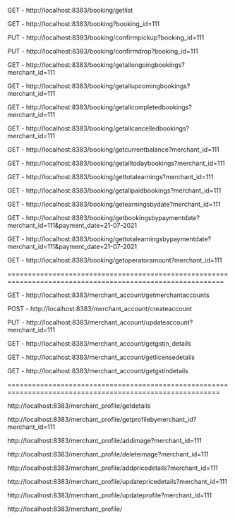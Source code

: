 
GET - http://localhost:8383/booking/getlist

GET - http://localhost:8383/booking?booking_id=111

PUT - http://localhost:8383/booking/confirmpickup?booking_id=111

PUT - http://localhost:8383/booking/confirmdrop?booking_id=111

GET - http://localhost:8383/booking/getallongoingbookings?merchant_id=111

GET - http://localhost:8383/booking/getallupcomingbookings?merchant_id=111

GET - http://localhost:8383/booking/getallcompletedbookings?merchant_id=111

GET - http://localhost:8383/booking/getallcancelledbookings?merchant_id=111

GET - http://localhost:8383/booking/getcurrentbalance?merchant_id=111

GET - http://localhost:8383/booking/getalltodaybookings?merchant_id=111

GET - http://localhost:8383/booking/gettotalearnings?merchant_id=111

GET - http://localhost:8383/booking/getallpaidbookings?merchant_id=111

GET - http://localhost:8383/booking/getearningsbydate?merchant_id=111

GET - http://localhost:8383/booking/getbookingsbypaymentdate?merchant_id=111&payment_date=21-07-2021

GET - http://localhost:8383/booking/gettotalearningsbypaymentdate?merchant_id=111&payment_date=21-07-2021

GET - http://localhost:8383/booking/getoperatoramount?merchant_id=111

===========================================================================================================

GET - http://localhost:8383/merchant_account/getmerchantaccounts

POST - http://localhost:8383/merchant_account/createaccount

PUT - http://localhost:8383/merchant_account/updateaccount?merchant_id=111

GET - http://localhost:8383/merchant_account/getgstin_details

GET - http://localhost:8383/merchant_account/getlicensedetails

GET - http://localhost:8383/merchant_account/getgstindetails

==========================================================================================================

http://localhost:8383/merchant_profile/getdetails

http://localhost:8383/merchant_profile/getprofilebymerchant_id?merchant_id=111

http://localhost:8383/merchant_profile/addimage?merchant_id=111

http://localhost:8383/merchant_profile/deleteimage?merchant_id=111

http://localhost:8383/merchant_profile/addpricedetails?merchant_id=111

http://localhost:8383/merchant_profile/updatepricedetails?merchant_id=111

http://localhost:8383/merchant_profile/updateprofile?merchant_id=111

http://localhost:8383/merchant_profile/



















